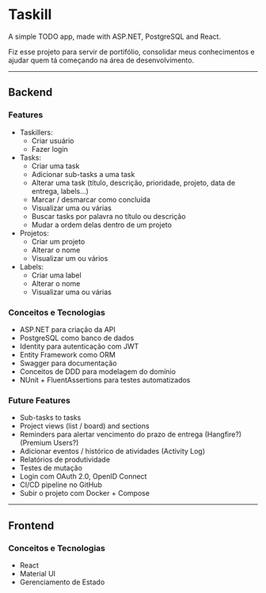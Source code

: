 # Taskill

A simple TODO app, made with ASP.NET, PostgreSQL and React.

Fiz esse projeto para servir de portifólio, consolidar meus conhecimentos e ajudar quem tá começando na área de desenvolvimento.

- - - - - - - - - - - - - - - - - - - - - - - - - - - - - - - - - - - - - - - - - - - - - - - - - -

## Backend

### Features

- Taskillers:
  - Criar usuário
  - Fazer login
- Tasks:
  - Criar uma task
  - Adicionar sub-tasks a uma task
  - Alterar uma task (título, descrição, prioridade, projeto, data de entrega, labels...)
  - Marcar / desmarcar como concluída
  - Visualizar uma ou várias
  - Buscar tasks por palavra no título ou descrição
  - Mudar a ordem delas dentro de um projeto
- Projetos:
  - Criar um projeto
  - Alterar o nome
  - Visualizar um ou vários
- Labels:
  - Criar uma label
  - Alterar o nome
  - Visualizar uma ou várias

### Conceitos e Tecnologias

- ASP.NET para criação da API
- PostgreSQL como banco de dados
- Identity para autenticação com JWT
- Entity Framework como ORM
- Swagger para documentação
- Conceitos de DDD para modelagem do domínio
- NUnit + FluentAssertions para testes automatizados

### Future Features

- Sub-tasks to tasks
- Project views (list / board) and sections
- Reminders para alertar vencimento do prazo de entrega (Hangfire?) (Premium Users?)
- Adicionar eventos / histórico de atividades (Activity Log)
- Relatórios de produtividade
- Testes de mutação
- Login com OAuth 2.0, OpenID Connect
- CI/CD pipeline no GitHub
- Subir o projeto com Docker + Compose

- - - - - - - - - - - - - - - - - - - - - - - - - - - - - - - - - - - - - - - - - - - - - - - - - -

## Frontend

### Conceitos e Tecnologias

- React
- Material UI
- Gerenciamento de Estado
